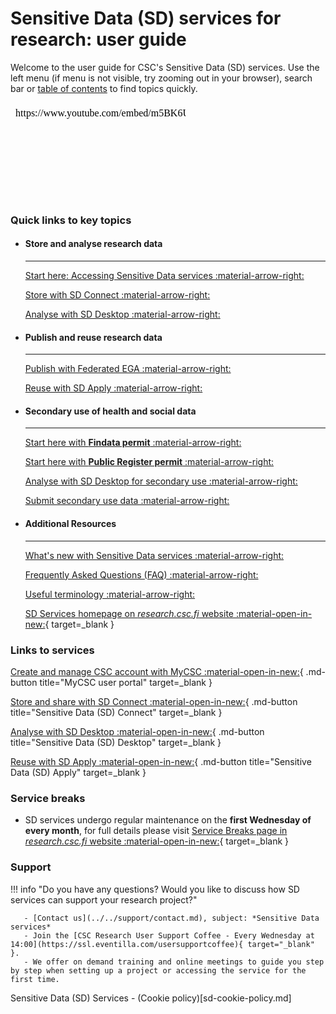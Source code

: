 # Sensitive Data (SD) services for research: user guide

Welcome to the user guide for CSC's Sensitive Data (SD) services. Use the left menu (if menu is not visible, try zooming out in your browser), search bar or [table of contents](sd-services-toc.md) to find topics quickly. 

<iframe width="280" height="155" srcdoc="https://www.youtube.com/embed/m5BK6UdWbNg" title="YouTube video player" frameborder="0" allow="accelerometer; autoplay; clipboard-write; encrypted-media; gyroscope; picture-in-picture" allowfullscreen></iframe>



### Quick links to key topics

<div class="grid cards csc-quick-links" markdown>

- #### Store and analyse research data

    ---

    [Start here: Accessing Sensitive Data services :material-arrow-right:](sd-access.md)

    [Store with SD Connect :material-arrow-right:](sd_connect.md)

    [Analyse with SD Desktop :material-arrow-right:](sd_desktop.md)


- #### Publish and reuse research data

    ---

    [Publish with Federated EGA :material-arrow-right:](federatedega.md)

    [Reuse with SD Apply :material-arrow-right:](sd-apply.md)


- #### Secondary use of health and social data

    ---

    [Start here with **Findata permit** :material-arrow-right:](findata-permit.md)

    [Start here with **Public Register permit** :material-arrow-right:](single-register-permit.md)

    [Analyse with SD Desktop for secondary use :material-arrow-right:](sd-desktop-audited.md)

    [Submit secondary use data :material-arrow-right:](single-register-submission.md)


- #### Additional Resources

    ---

    [What's new with Sensitive Data services :material-arrow-right:](../../support/wn/data-new.md)

    [Frequently Asked Questions (FAQ) :material-arrow-right:](../../support/faq/index.md)

    [Useful terminology :material-arrow-right:](sd-terminology.md)

    [SD Services homepage on _research.csc.fi_ website :material-open-in-new:](https://research.csc.fi/sensitive-data-services-for-research/){ target=_blank }

</div>


### Links to services

<div class="grid csc-quick-links csc-quick-links--portals" markdown>

[Create and manage CSC account with MyCSC :material-open-in-new:](https://my.csc.fi/){ .md-button title="MyCSC user portal" target=_blank }

[Store and share with SD Connect :material-open-in-new:](https://sd-connect.csc.fi/){ .md-button title="Sensitive Data (SD) Connect" target=_blank }

[Analyse with SD Desktop :material-open-in-new:](https://sd-desktop.csc.fi){ .md-button title="Sensitive Data (SD) Desktop" target=_blank }

[Reuse with SD Apply :material-open-in-new:](https://sd-apply.csc.fi/){ .md-button title="Sensitive Data (SD) Apply" target=_blank }

</div>


### Service breaks

* SD services undergo regular maintenance on the **first Wednesday of every month**, for full details please visit [Service Breaks page in _research.csc.fi_ website :material-open-in-new:](https://research.csc.fi/service-breaks){ target=_blank }


### Support

!!! info "Do you have any questions? Would you like to discuss how SD services can support your research project?"

       - [Contact us](../../support/contact.md), subject: *Sensitive Data services*
       - Join the [CSC Research User Support Coffee - Every Wednesday at 14:00](https://ssl.eventilla.com/usersupportcoffee){ target="_blank" }.
       - We offer on demand training and online meetings to guide you step by step when setting up a project or accessing the service for the first time.


Sensitive Data (SD) Services - (Cookie policy)[sd-cookie-policy.md]
